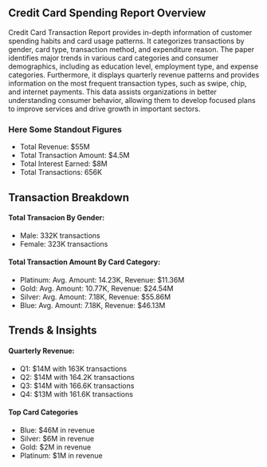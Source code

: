## Credit Card Spending Report Overview
Credit Card Transaction Report provides in-depth information of customer spending habits and card usage patterns. It categorizes transactions by gender, card type, transaction method, and expenditure reason. The paper identifies major trends in various card categories and consumer demographics, including as education level, employment type, and expense categories. Furthermore, it displays quarterly revenue patterns and provides information on the most frequent transaction types, such as swipe, chip, and internet payments. This data assists organizations in better understanding consumer behavior, allowing them to develop focused plans to improve services and drive growth in important sectors.

### Here Some Standout Figures
  - Total Revenue: $55M
  - Total Transaction Amount: $4.5M
  - Total Interest Earned: $8M
  - Total Transactions: 656K
## Transaction Breakdown
#### Total Transacion By Gender:
  - Male: 332K transactions
  - Female: 323K transactions
#### Total Transaction Amount By Card Category:
  - Platinum: Avg. Amount: 14.23K, Revenue: $11.36M
  - Gold: Avg. Amount: 10.77K, Revenue: $24.54M
  - Silver: Avg. Amount: 7.18K, Revenue: $55.86M
  - Blue: Avg. Amount: 7.18K, Revenue: $46.13M
## Trends & Insights
#### Quarterly Revenue:
  - Q1: $14M with 163K transactions
  - Q2: $14M with 164.2K transactions
  - Q3: $14M with 166.6K transactions
  - Q4: $13M with 161.6K transactions
    
#### Top Card Categories
  - Blue: $46M in revenue
  - Silver: $6M in revenue
  - Gold: $2M in revenue
  - Platinum: $1M in revenue

